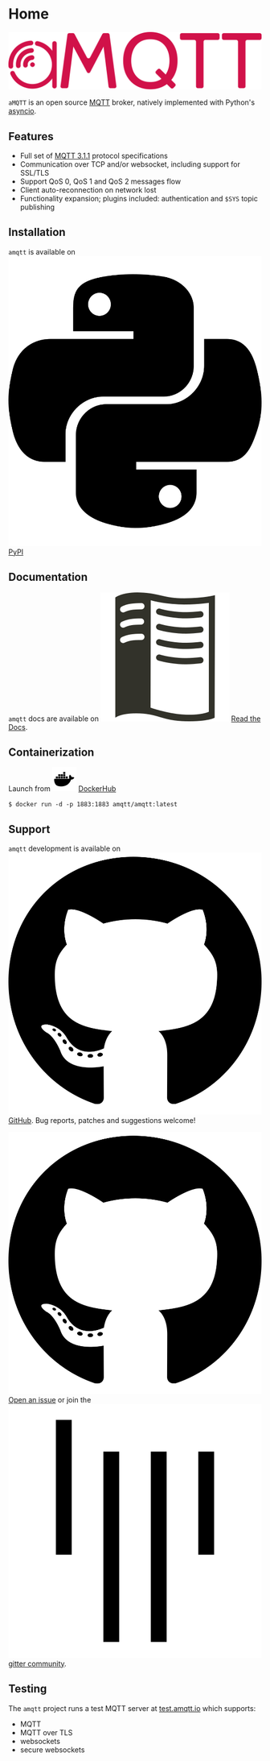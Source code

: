 # Home

![assets/amqtt.svg](assets/amqtt.svg)

`aMQTT` is an open source [MQTT](http://www.mqtt.org) broker, natively implemented with Python's [asyncio](https://docs.python.org/3/library/asyncio.html).

## Features

- Full set of [MQTT 3.1.1](http://docs.oasis-open.org/mqtt/mqtt/v3.1.1/os/mqtt-v3.1.1-os.html) protocol specifications
- Communication over TCP and/or websocket, including support for SSL/TLS
- Support QoS 0, QoS 1 and QoS 2 messages flow
- Client auto-reconnection on network lost
- Functionality expansion; plugins included: authentication and `$SYS` topic publishing

## Installation

`amqtt` is available on ![pypi](assets/python.svg) [PyPI](https://pypi.python.org/pypi/amqtt)

## Documentation

`amqtt` docs are available on ![readthedocs](assets/readthedocs.svg) [Read the Docs](http://amqtt.readthedocs.org/).

## Containerization

Launch from ![dockerhub](assets/docker.svg) [DockerHub](https://hub.docker.com/repositories/amqtt)

```shell
$ docker run -d -p 1883:1883 amqtt/amqtt:latest
```

## Support

`amqtt` development is available on ![github](assets/github.svg) [GitHub](https://github.com/Yakifo/amqtt). Bug reports, patches and suggestions welcome!

![github](assets/github.svg) [Open an issue](https://github.com/Yakifo/amqtt/issues/new) or join the ![gitter](assets/gitter.svg) [gitter community](https://gitter.im/amqtt/community).

## Testing

The `amqtt` project runs a test MQTT server at [test.amqtt.io](https://test.amqtt.io) which supports:

- MQTT
- MQTT over TLS
- websockets
- secure websockets